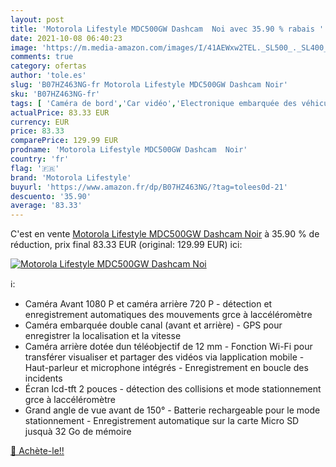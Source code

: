 ```yaml
---
layout: post
title: 'Motorola Lifestyle MDC500GW Dashcam  Noi avec 35.90 % rabais '
date: 2021-10-08 06:40:23
image: 'https://m.media-amazon.com/images/I/41AEWxw2TEL._SL500_._SL400_.jpg'
comments: true
category: ofertas
author: 'tole.es'
slug: 'B07HZ463NG-fr Motorola Lifestyle MDC500GW Dashcam Noir'
sku: 'B07HZ463NG-fr'
tags: [ 'Caméra de bord','Car vidéo','Electronique embarquée des véhicules','Electronique pour voiture','High-Tech','motorola lifestyle', ]
actualPrice: 83.33 EUR
currency: EUR
price: 83.33
comparePrice: 129.99 EUR
prodname: 'Motorola Lifestyle MDC500GW Dashcam  Noir'
country: 'fr'
flag: '🇫🇷'
brand: 'Motorola Lifestyle'
buyurl: 'https://www.amazon.fr/dp/B07HZ463NG/?tag=tolees0d-21'
descuento: '35.90'
average: '83.33'
---
```


C'est en vente [Motorola Lifestyle MDC500GW Dashcam  Noir](https://www.amazon.fr/dp/B07HZ463NG/?tag=tolees0d-21)  à  35.90 % de réduction, prix final  83.33 EUR (original: 129.99 EUR) ici:

[![Motorola Lifestyle MDC500GW Dashcam  Noi](https://m.media-amazon.com/images/I/41AEWxw2TEL._SL500_._SL400_.jpg)](https://www.amazon.fr/dp/B07HZ463NG/?tag=tolees0d-21)

ℹ️:

- Caméra Avant 1080 P et caméra arrière 720 P - détection et enregistrement automatiques des mouvements grce à laccéléromètre
- Caméra embarquée double canal (avant et arrière) - GPS pour enregistrer la localisation et la vitesse
- Caméra arrière dotée dun téléobjectif de 12 mm - Fonction Wi-Fi pour transférer visualiser et partager des vidéos via lapplication mobile - Haut-parleur et microphone intégrés - Enregistrement en boucle des incidents
- Écran lcd-tft 2 pouces - détection des collisions et mode stationnement grce à laccéléromètre
- Grand angle de vue avant de 150° - Batterie rechargeable pour le mode stationnement - Enregistrement automatique sur la carte Micro SD jusquà 32 Go de mémoire

[🛒 Achète-le!!](https://www.amazon.fr/dp/B07HZ463NG/?tag=tolees0d-21)
